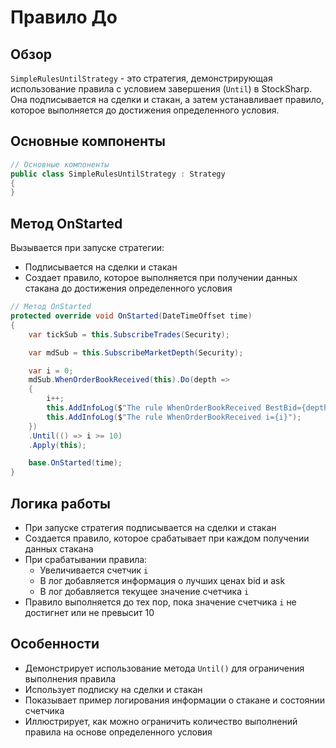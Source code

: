 # Правило До

## Обзор

`SimpleRulesUntilStrategy` - это стратегия, демонстрирующая использование правила с условием завершения (`Until`) в StockSharp. Она подписывается на сделки и стакан, а затем устанавливает правило, которое выполняется до достижения определенного условия.

## Основные компоненты

```cs
// Основные компоненты
public class SimpleRulesUntilStrategy : Strategy
{
}
```

## Метод OnStarted

Вызывается при запуске стратегии:

- Подписывается на сделки и стакан
- Создает правило, которое выполняется при получении данных стакана до достижения определенного условия

```cs
// Метод OnStarted
protected override void OnStarted(DateTimeOffset time)
{
    var tickSub = this.SubscribeTrades(Security);

    var mdSub = this.SubscribeMarketDepth(Security);

    var i = 0;
    mdSub.WhenOrderBookReceived(this).Do(depth =>
    {
        i++;
        this.AddInfoLog($"The rule WhenOrderBookReceived BestBid={depth.GetBestBid()}, BestAsk={depth.GetBestAsk()}");
        this.AddInfoLog($"The rule WhenOrderBookReceived i={i}");
    })
    .Until(() => i >= 10)
    .Apply(this);

    base.OnStarted(time);
}
```

## Логика работы

- При запуске стратегия подписывается на сделки и стакан
- Создается правило, которое срабатывает при каждом получении данных стакана
- При срабатывании правила:
  - Увеличивается счетчик `i`
  - В лог добавляется информация о лучших ценах bid и ask
  - В лог добавляется текущее значение счетчика `i`
- Правило выполняется до тех пор, пока значение счетчика `i` не достигнет или не превысит 10

## Особенности

- Демонстрирует использование метода `Until()` для ограничения выполнения правила
- Использует подписку на сделки и стакан
- Показывает пример логирования информации о стакане и состоянии счетчика
- Иллюстрирует, как можно ограничить количество выполнений правила на основе определенного условия